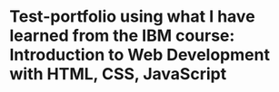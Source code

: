 # Test-portfolio using what I have learned from the IBM course: Introduction to Web Development with HTML, CSS, JavaScript

